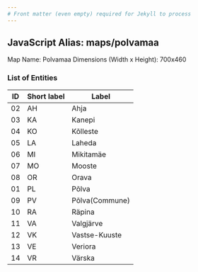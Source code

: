 ```yaml
---
# Front matter (even empty) required for Jekyll to process
---
```


## JavaScript Alias: maps/polvamaa

Map Name: Polvamaa
Dimensions (Width x Height): 700x460





### List of Entities

ID | Short label | Label
---|---|---|
02|AH|Ahja
03|KA|Kanepi
04|KO|Kõlleste
05|LA|Laheda
06|MI|Mikitamäe
07|MO|Mooste
08|OR|Orava
01|PL|Põlva
09|PV|Põlva(Commune)
10|RA|Räpina
11|VA|Valgjärve
12|VK|Vastse-Kuuste
13|VE|Veriora
14|VR|Värska

